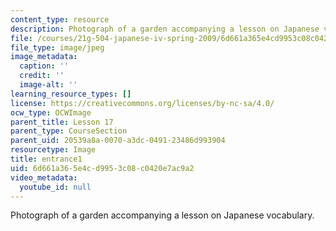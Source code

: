 ```yaml
---
content_type: resource
description: Photograph of a garden accompanying a lesson on Japanese vocabulary.
file: /courses/21g-504-japanese-iv-spring-2009/6d661a365e4cd9953c08c0420e7ac9a2_entrance1.jpg
file_type: image/jpeg
image_metadata:
  caption: ''
  credit: ''
  image-alt: ''
learning_resource_types: []
license: https://creativecommons.org/licenses/by-nc-sa/4.0/
ocw_type: OCWImage
parent_title: Lesson 17
parent_type: CourseSection
parent_uid: 20539a8a-0070-a3dc-0491-23486d993904
resourcetype: Image
title: entrance1
uid: 6d661a36-5e4c-d995-3c08-c0420e7ac9a2
video_metadata:
  youtube_id: null
---
```

Photograph of a garden accompanying a lesson on Japanese vocabulary.